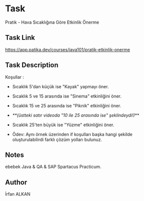 # Task
Pratik - Hava Sıcaklığına Göre Etkinlik Önerme

## Task Link
https://app.patika.dev/courses/java101/pratik-etkinlik-onerme

## Task Description
Koşullar :

* Sıcaklık 5'dan küçük ise "Kayak" yapmayı öner.
* Sıcaklık 5 ve 15 arasında ise "Sinema" etkinliğini öner.
* Sıcaklık 15 ve 25 arasında ise "Piknik" etkinliğini öner.
* _**(üstteki satır videoda "10 ile 25 arasında ise" şeklindeydi!)_**
* Sıcaklık 25'ten büyük ise "Yüzme" etkinliğini öner.

* Ödev:
  Aynı örnek üzerinden if koşulları başka hangi şekilde oluşturulabilirdi farklı çözüm yolları bulunuz.

## Notes
ebebek Java & QA & SAP Spartacus Practicum.

## Author
İrfan ALKAN
